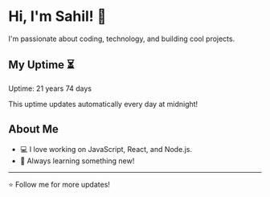 # Hi, I'm Sahil! 👋

I'm passionate about coding, technology, and building cool projects.

## My Uptime ⏳
Uptime: 21 years 74 days

This uptime updates automatically every day at midnight!

## About Me
- 💻 I love working on JavaScript, React, and Node.js.
- 🎯 Always learning something new!

---

⭐️ Follow me for more updates!

